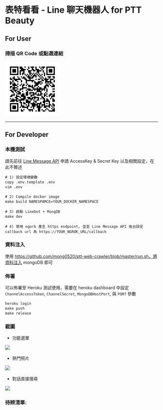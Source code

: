 # 表特看看 - Line 聊天機器人 for PTT Beauty

## For User

### 掃描 QR Code 或點選連結
[<img src="resource/qr_code.png">](https://line.me/R/ti/p/SFXWQpzdaY)


---

## For Developer

### 本機測試

請先前往 [Line Message API](https://developers.line.biz/en/services/messaging-api/) 申請 AccessKey & Secret Key 以及相關設定，在此不贅述
```
# 1) 設定環境變數
copy .env.template .env
vim .env

# 2) Compile docker image
make build NAMESPAMCE=YOUR_DOCKER_NAMESPACE

# 3) 啟動 Linebot + MongDB
make dev

# 4) 使用 ngork 產生 https endpoint, 並至 Line Message API 後台設定 callback url 為 https://YOUR_NGROK_URL/callback
```

### 資料注入
使用 https://github.com/mong0520/ptt-web-crawler/blob/master/run.sh，將資料注入 mongoDB 即可


### 佈署
可以佈署至 Heroku 測試使用，需要在 heroku dashboard 中設定 `ChannelAccessToken`, `ChannelSecret`, `MongoDBHostPort`, 與 `PORT` 參數
```
heroku login
make push
make release
```

### 截圖

* 功能選單

<img src="resource/screen1.jpg" height="480">


* 熱門照片

<img src="resource/screen2.jpg" height="480">


* 對話直接搜尋

<img src="resource/screen3.jpg" height="480">

### 待辨清單:
